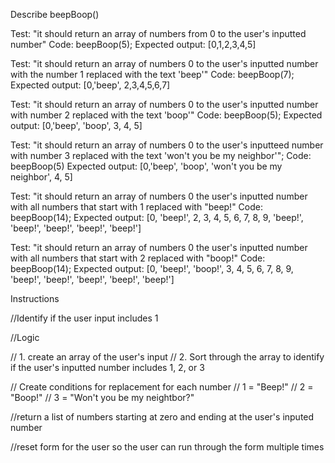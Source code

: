 Describe beepBoop()

Test: "it should return an array of numbers from 0 to the user's inputted number"
Code: beepBoop(5);
Expected output: [0,1,2,3,4,5]

Test: "it should return an array of numbers 0 to the user's inputted number with the number 1 replaced with the text 'beep'"
Code: beepBoop(7);
Expected output: [0,'beep', 2,3,4,5,6,7]

Test: "it should return an array of numbers 0 to the user's inputted number with number 2 replaced with the text 'boop'"
Code: beepBoop(5);
Expected output: [0,'beep', 'boop', 3, 4, 5]

Test: "it should return an array of numbers 0 to the user's inputteed number with number 3 replaced with the text 'won't you be my neighbor'";
Code: beepBoop(5)
Expected output: [0,'beep', 'boop', 'won't you be my neighbor', 4, 5]

Test: "it should return an array of numbers 0 the user's inputted number with all numbers that start with 1 replaced with "beep!"
Code: beepBoop(14);
Expected output: [0, 'beep!', 2, 3, 4, 5, 6, 7, 8, 9, 'beep!', 'beep!', 'beep!', 'beep!', 'beep!']

Test: "it should return an array of numbers 0 the user's inputted number with all numbers that start with 2 replaced with "boop!"
Code: beepBoop(14);
Expected output: [0, 'beep!', 'boop!', 3, 4, 5, 6, 7, 8, 9, 'beep!', 'beep!', 'beep!', 'beep!', 'beep!']

Instructions

//Identify if the user input includes 1

//Logic

// 1. create an array of the user's input
// 2. Sort through the array to identify if the user's inputted number includes 1, 2, or 3

// Create conditions for replacement for each number
// 1 = "Beep!"
// 2 = "Boop!"
// 3 = "Won't you be my neightbor?"

//return a list of numbers starting at zero and ending at the user's inputed number

//reset form for the user so the user can run through the form multiple times

